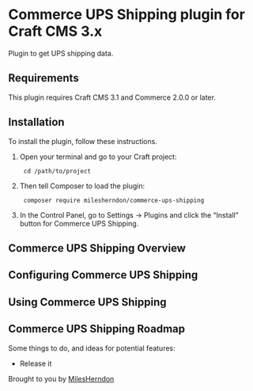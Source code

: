 # Commerce UPS Shipping plugin for Craft CMS 3.x

Plugin to get UPS shipping data.

## Requirements

This plugin requires Craft CMS 3.1 and Commerce 2.0.0 or later.

## Installation

To install the plugin, follow these instructions.

1. Open your terminal and go to your Craft project:

        cd /path/to/project

2. Then tell Composer to load the plugin:

        composer require milesherndon/commerce-ups-shipping

3. In the Control Panel, go to Settings → Plugins and click the “Install” button for Commerce UPS Shipping.

## Commerce UPS Shipping Overview



## Configuring Commerce UPS Shipping



## Using Commerce UPS Shipping



## Commerce UPS Shipping Roadmap

Some things to do, and ideas for potential features:

* Release it

Brought to you by [MilesHerndon](https://milesherndon.com)
